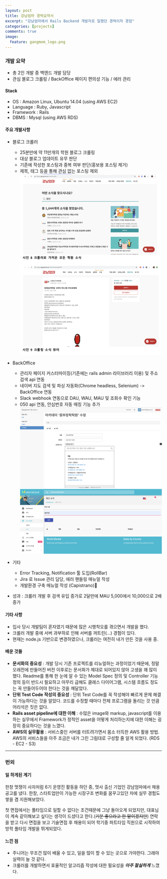 ```yaml
---
layout: post
title: 강남엄마 경력요약서
excerpt: "강남엄마에서 Rails Backend 개발자로 일했던 경력이자 경험"
categories: [projects]
comments: true
image:
  feature: gangmom_logo.png
---
```


### 개발 요약
- 총 2인 개발 중 백엔드 개발 담당
- 관심 블로그 크롤링 / BackOffice 페이지 편의성 기능 / 에러 관리 

#### Stack
- OS : Amazon Linux, Ubuntu 14.04 (using AWS EC2)
- Language : Ruby, Javascript
- Framework : Rails
- DBMS : Mysql (using AWS RDS)

#### 주요 개발사항
- 블로그 크롤러
    - 25분만에 약 11만개의 학원 블로그 크롤링
    - 대상 블로그 업데이트 유무 판단
    - 기존에 작성한 포스팅과 중복 여부 판단(홍보용 포스팅 제거) 
    - 제목, 태그 등을 통해 관심 없는 포스팅 제외
![](/img/gangmom.png)
- BackOffice
  - 관리자 페이지 커스터마이징(기존에는 rails admin 라이브러리 이용) 및 주소 검색 api 연동
  - 네이버 지도 검색 및 파싱 자동화(Chrome headless, Selenium) -> BackOffice 연동
  - Slack webhook 연동으로 DAU, WAU, MAU 및 조회수 확인 기능
  - 050 api 연동, 안심번호 자동 매칭 기능 추가
![](/img/gangmom_admin1.png)<br>
![](/img/gangmom_admin2.png)
- 기타
  - Error Tracking, Notification 툴 도입(RollBar)
  - Jira 로 Issue 관리 담당, 에러 핸들링 매뉴얼 작성
  - 개발환경 구축 매뉴얼 작성 (Capistrano)
    
- 성과 : 크롤러 개발 후 검색 유입 증가로 2달만에 MAU 5,000에서 10,000으로 2배 증가

#### 기타 사항
-	입사 당시 개발팀이 혼자였기 때문에 많은 시행착오를 겪으면서 개발을 했다.
-	크롤러 개발 중에 서버 과부하로 인해 서버를 꺼트린(...) 경험이 있다.
-	현재는 node.js 기반으로 변경하였으나, 크롤러는 여전히 내가 만든 것을 사용 중.

#### 배운 것들
- **문서화의 중요성** : 개발 당시 기존 프로젝트를 리뉴얼하는 과정이었기 때문에, 정말 오래전에 만들어진 버전 이후로는 문서화가 제대로 되어있지 않아 고생을 꽤 많이 했다.
Readme를 통해 한 눈에 알 수 있는 Model Spec 정의 및 Controller 기능 정의 등이 반드시 필요하고 아무리 급해도 클래스 다이어그램, 시스템 흐름도 정도는 꼭 만들어두어야 한다는 것을 깨달았다.
- **단위 Test Code 작성의 중요성** : 단위 Test Code를 꼭 작성해야 빠르게 문제 해결이 가능하다는 것을 알았다. 코드를 수정할 때마다 전체 프로그램을 돌리는 것 만큼 어리석은 짓은 없다.
- **Rails asset pipeline에 대한 이해** : 수많은 image와 markup, javascript를 이용하는 실무에서 Framework가 정적인 asset을 어떻게 처리하는지에 대한 이해는 굉장히 중요하다는 것을 느꼈다.
- **AWS의 실무활용** : 서비스중인 서버를 터트려가면서 몸소 터득한 AWS 활용 방법.
AWS의 서비스들을 아주 조금은 내가 그린 그림대로 구성할 줄 알게 되었다.
(RDS - EC2 - S3)

---
### 번외

#### 일 하게된 계기
 한창 멋쟁이 사자처럼 6기 운영진 활동을 하던 중, 멋사 출신 기업인 강남엄마에서 채용 공고를 냈다. 한창, 스타트업만이 가능한 시장구조 변화를 꿈꾸고있던 차에 실무 경험도 쌓을 겸 지원해보았다.

 첫 면접에서는 풀타임으로 일할 수 없다는 조건때문에 그냥 돌아오게 되었지만, 대표님이 계속 같이해보고 싶다는 생각이 드셨다고 한다.(~~기분 좋으라고 한 말이겠지만~~) 
 연락을 받고 다시 면접을 보고 기술면접 후 채용이 되어 학기중 파트타임 직원으로 시작하여 방학 풀타임 개발을 뛰게되었다.

#### 느낀 점
- 주니어는 무조건 많이 배울 수 있고, 일을 많이 할 수 있는 곳으로 가야한다. 그래야 실력이 늘 것 같다.
- 크롤러를 개발하면서 효율적인 알고리즘 작성에 대한 필요성을 ***아주 절실하게*** 느꼈다.